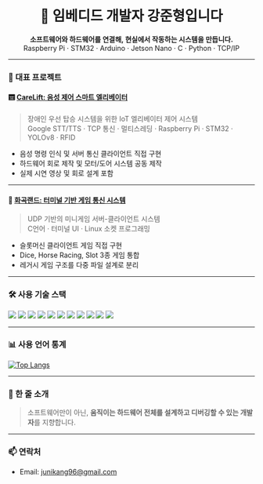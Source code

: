 <h1 align="center">🧠 임베디드 개발자 강준형입니다</h1>
<p align="center">
  <b>소프트웨어와 하드웨어를 연결해, 현실에서 작동하는 시스템을 만듭니다.</b><br>
  Raspberry Pi · STM32 · Arduino · Jetson Nano · C · Python · TCP/IP
</p>

---

### 🚀 대표 프로젝트

#### 🛗 [CareLift: 음성 제어 스마트 엘리베이터](https://github.com/junikang96/Intel_Edge_Final_Project_CareLift)
> 장애인 우선 탑승 시스템을 위한 IoT 엘리베이터 제어 시스템  
> Google STT/TTS · TCP 통신 · 멀티스레딩 · Raspberry Pi · STM32 · YOLOv8 · RFID

- 음성 명령 인식 및 서버 통신 클라이언트 직접 구현
- 하드웨어 회로 제작 및 모터/도어 시스템 공동 제작
- 실제 시연 영상 및 회로 설계 포함

---

#### 🎰 [화곡랜드: 터미널 기반 게임 통신 시스템](https://github.com/junikang96/Edge_Device_Linux_project)
> UDP 기반의 미니게임 서버-클라이언트 시스템  
> C언어 · 터미널 UI · Linux 소켓 프로그래밍

- 슬롯머신 클라이언트 게임 직접 구현
- Dice, Horse Racing, Slot 3종 게임 통합
- 레거시 게임 구조를 다중 파일 설계로 분리

---

### 🛠️ 사용 기술 스택

<img src="https://img.shields.io/badge/C-blue?style=flat-square&logo=c" />
<img src="https://img.shields.io/badge/C++-00599C?style=flat-square&logo=c%2B%2B" />
<img src="https://img.shields.io/badge/Python-yellow?style=flat-square&logo=python" />
<img src="https://img.shields.io/badge/STM32-03234B?style=flat-square" />
<img src="https://img.shields.io/badge/STM32CubeIDE-03234B?style=flat-square" />
<img src="https://img.shields.io/badge/Raspberry%20Pi-C51A4A?style=flat-square&logo=raspberry-pi" />
<img src="https://img.shields.io/badge/Arduino-00979D?style=flat-square&logo=arduino" />
<img src="https://img.shields.io/badge/TCP%2FIP-005f73?style=flat-square" />
<img src="https://img.shields.io/badge/Ubuntu-E95420?style=flat-square&logo=ubuntu&logoColor=white" />
<img src="https://img.shields.io/badge/VSCode-007ACC?style=flat-square&logo=visual-studio-code&logoColor=white" />
<img src="https://img.shields.io/badge/Git-black?style=flat-square&logo=git" />

---

### 📊 사용 언어 통계

[![Top Langs](https://github-readme-stats.vercel.app/api/top-langs/?username=junikang96&layout=compact&theme=transparent)](https://github.com/anuraghazra/github-readme-stats)

---

### 👋 한 줄 소개

> 소프트웨어만이 아닌, **움직이는 하드웨어 전체를 설계하고 디버깅할 수 있는 개발자**를 지향합니다.

---

### 📫 연락처

- Email: junikang96@gmail.com
